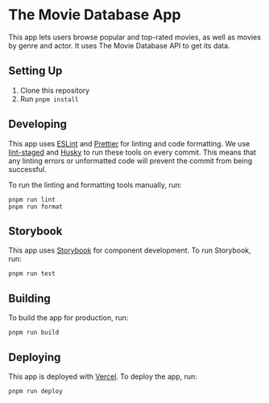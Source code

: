 # The Movie Database App

This app lets users browse popular and top-rated movies, as well as movies by genre and actor. It uses The Movie Database API to get its data.

## Setting Up

1. Clone this repository
2. Run `pnpm install`

## Developing

This app uses [ESLint](https://eslint.org/) and [Prettier](https://prettier.io/) for linting and code formatting. We use [lint-staged](https://github.com/okonet/lint-staged) and [Husky](https://github.com/typicode/husky) to run these tools on every commit. This means that any linting errors or unformatted code will prevent the commit from being successful.

To run the linting and formatting tools manually, run:

```
pnpm run lint
pnpm run format
```


## Storybook

This app uses [Storybook](https://storybook.js.org/) for component development. To run Storybook, run:

```
pnpm run test
```


## Building

To build the app for production, run:

```
pnpm run build
```


## Deploying

This app is deployed with [Vercel](https://vercel.com/). To deploy the app, run:

```
pnpm run deploy
```
